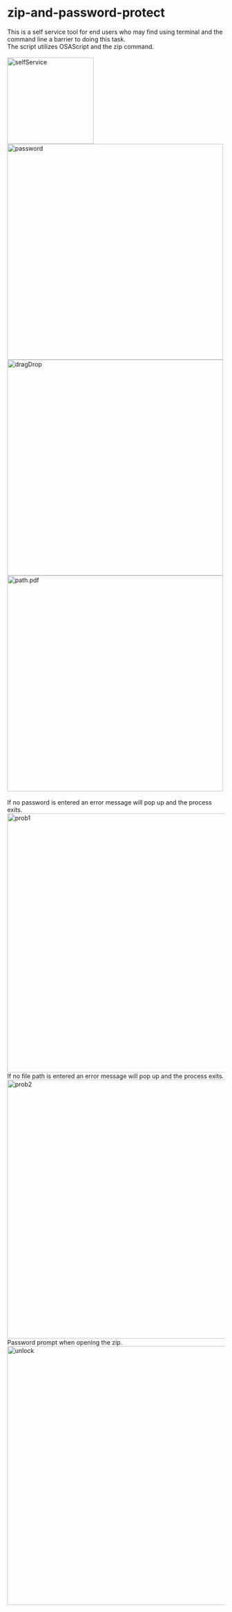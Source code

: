 # zip-and-password-protect

This is a self service tool for end users who may find using terminal and the command line a barrier to doing this task. <br>
The script utilizes OSAScript and the zip command. <br>
<br>
<img width="200" alt="selfService" src="https://github.com/bgkf/self-service-tools/assets/108151241/542add8a-2650-4f56-9ada-d95d9b305356">
<br>
<img width="500" alt="password" src="https://github.com/bgkf/self-service-tools/assets/108151241/3f75975e-9372-411e-a8fe-22f842182ba9">
<br>
<img width="500" alt="dragDrop" src="https://github.com/bgkf/self-service-tools/assets/108151241/ad6ffa19-a186-4dbf-8016-823218b264a6">
<br>
<img width="500" alt="path.pdf" src="https://github.com/bgkf/self-service-tools/files/14817987/path.pdf">
<br>
<br>
If no password is entered an error message will pop up and the process exits.
<img width="600" alt="prob1" src="https://github.com/bgkf/self-service-tools/assets/108151241/1940defd-a19a-4726-bc28-40f9de9e6f32">
<br>
If no file path is entered an error message will pop up and the process exits.
<img width="600" alt="prob2" src="https://github.com/bgkf/self-service-tools/assets/108151241/873b2166-9e0c-4731-83a0-41a04e427211">
<br>
Password prompt when opening the zip.<br>
<img width="600" alt="unlock" src="https://github.com/bgkf/self-service-tools/assets/108151241/050d1b39-2b50-410b-bfe4-a85781996a5b">
